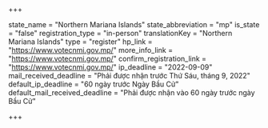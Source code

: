 +++

state_name = "Northern Mariana Islands"
state_abbreviation = "mp"
is_state = "false"
registration_type = "in-person"
translationKey = "Northern Mariana Islands"
type = "register"
hp_link = "https://www.votecnmi.gov.mp/"
more_info_link = "https://www.votecnmi.gov.mp/"
confirm_registration_link = "https://www.votecnmi.gov.mp/"
ip_deadline = "2022-09-09"
mail_received_deadline = "Phải được nhận trước Thứ Sáu, tháng 9, 2022"
default_ip_deadline = "60 ngày trước Ngày Bầu Cử"
default_mail_received_deadline = "Phải được nhận vào 60 ngày trước ngày Bầu Cử"

+++